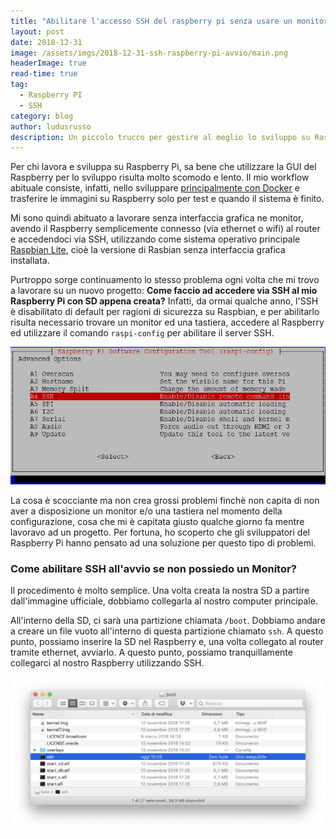 ```yaml
---
title: "Abilitare l'accesso SSH del raspberry pi senza usare un monitor"
layout: post
date: 2018-12-31
image: /assets/imgs/2018-12-31-ssh-raspberry-pi-avvio/main.png
headerImage: true
read-time: true
tag:
  - Raspberry PI
  - SSH
category: blog
author: ludusrusso
description: Un piccolo trucco per gestire al meglio lo sviluppo su Raspberry Pi, specialmente se non si ha a disposizione un monitor.
---
```


Per chi lavora e sviluppa su Raspberry Pi, sa bene che utilizzare la GUI del Raspberry per lo sviluppo risulta molto scomodo e lento.
Il mio workflow abituale consiste, infatti, nello sviluppare [principalmente con Docker](https://ludusrusso.cc/2018/06/29/docker-raspberrypi/) e trasferire le immagini su Raspberry solo per test e quando il sistema è finito.

Mi sono quindi abituato a lavorare senza interfaccia grafica ne monitor, avendo il Raspberry semplicemente connesso (via ethernet o wifi) al router e accedendoci via SSH, utilizzando come sistema operativo principale [Raspbian Lite](https://www.raspberrypi.org/downloads/raspbian/), cioè la versione di Rasbian senza interfaccia grafica installata.

Purtroppo sorge continuamento lo stesso problema ogni volta che mi trovo a lavorare su un nuovo progetto: **Come faccio ad accedere via SSH al mio Raspberry Pi con SD appena creata?** Infatti, da ormai qualche anno, l'SSH è disabilitato di default per ragioni di sicurezza su Raspbian, e per abilitarlo risulta necessario trovare un monitor ed una tastiera, accedere al Raspberry ed utilizzare il comando `raspi-config` per abilitare il server SSH.

![Abilitare SSH](/assets/imgs/2018-12-31-ssh-raspberry-pi-avvio/enable-ssh.jpg)

La cosa è scocciante ma non crea grossi problemi finchè non capita di non aver a disposizione un monitor e/o una tastiera nel momento della configurazione, cosa che mi è capitata giusto qualche giorno fa mentre lavoravo ad un progetto. Per fortuna, ho scoperto che gli sviluppatori del Raspberry Pi hanno pensato ad una soluzione per questo tipo di problemi.

### Come abilitare SSH all'avvio se non possiedo un Monitor?

Il procedimento è molto semplice. Una volta creata la nostra SD a partire dall'immagine ufficiale, dobbiamo collegarla al nostro computer principale.

All'interno della SD, ci sarà una partizione chiamata `/boot`. Dobbiamo andare a creare un file vuoto all'interno di questa partizione chiamato `ssh`. A questo punto, possiamo inserire la SD nel Raspberry e, una volta collegato al router tramite ethernet, avviarlo. A questo punto, possiamo tranquillamente collegarci al nostro Raspberry utilizzando SSH.

![SSH file](/assets/imgs/2018-12-31-ssh-raspberry-pi-avvio/ssh.png)